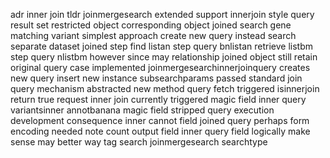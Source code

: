 adr inner join tldr joinmergesearch extended support innerjoin style query result set restricted object corresponding object joined search gene matching variant simplest approach create new query instead search separate dataset joined step find listan step query bnlistan retrieve listbm step query nlistbm however since may relationship joined object still retain original query case implemented joinmergesearchinnerjoinquery creates new query insert new instance subsearchparams passed standard join query mechanism abstracted new method query fetch triggered isinnerjoin return true request inner join currently triggered magic field inner query variantsinner annotbanana magic field stripped query execution development consequence inner cannot field joined query perhaps form encoding needed note count output field inner query field logically make sense may better way tag search joinmergesearch searchtype